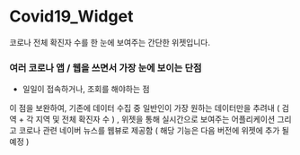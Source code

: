 # Covid19_Widget

코로나 전체 확진자 수를 한 눈에 보여주는 간단한 위젯입니다.

### 여러 코로나 앱 / 웹을 쓰면서 가장 눈에 보이는 단점

- 일일이 접속하거나, 조회를 해야하는 점

이 점을 보완하여, 기존에 데이터 수집 중 일반인이 가장 원하는 데이터만을 추려내 ( 검역 + 각 지역 및 전체 확진자 수 ) , 위젯을 통해 실시간으로 보여주는 어플리케이션
그리고 코로나 관련 네이버 뉴스를 웹뷰로 제공함 ( 해당 기능은 다음 버전에 위젯에 추가 될 예정 )


